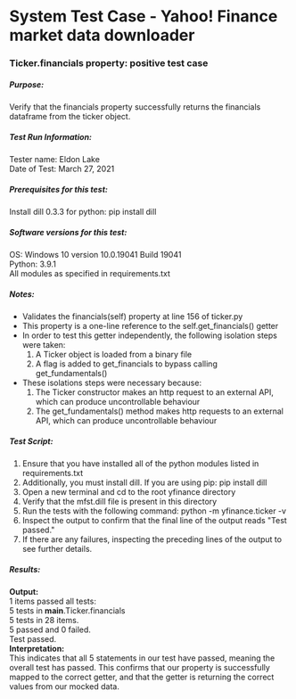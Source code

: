 # System Test Case - Yahoo! Finance market data downloader
### Ticker.financials property: positive test case
##### **Purpose:** 
Verify that the financials property successfully returns the financials dataframe from the ticker object.  
##### **Test Run Information:**  
Tester name: Eldon Lake  
Date of Test: March 27, 2021  
##### **Prerequisites for this test:**
Install dill 0.3.3 for python: pip install dill  
##### **Software versions for this test:**  
OS: Windows 10 version 10.0.19041 Build 19041  
Python: 3.9.1  
All modules as specified in requirements.txt  

##### **Notes:**
* Validates the financials(self) property at line 156 of ticker.py
* This property is a one-line reference to the self.get_financials() getter
* In order to test this getter independently, the following isolation steps were taken:
  1. A Ticker object is loaded from a binary file
  2. A flag is added to get_financials to bypass calling get_fundamentals()
* These isolations steps were necessary because:
  1. The Ticker constructor makes an http request to an external API, which can produce uncontrollable behaviour
  2. The get_fundamentals() method makes http requests to an external API, which can produce uncontrollable behaviour

##### **Test Script:**
1. Ensure that you have installed all of the python modules listed in requirements.txt
2. Additionally, you must install dill. If you are using pip: pip install dill
3. Open a new terminal and cd to the root yfinance directory
4. Verify that the mfst.dill file is present in this directory
5. Run the tests with the following command: python -m yfinance.ticker -v
6. Inspect the output to confirm that the final line of the output reads "Test passed."
7. If there are any failures, inspecting the preceding lines of the output to see further details.

##### **Results:**

**Output:**  
1 items passed all tests:  
   5 tests in __main__.Ticker.financials  
5 tests in 28 items.  
5 passed and 0 failed.  
Test passed.  
**Interpretation:**  
This indicates that all 5 statements in our test have passed, meaning the overall test has passed. This confirms that our property is successfully mapped to the correct getter, and that the getter is returning the correct values from our mocked data.